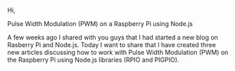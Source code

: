 Hi,

Pulse Width Modulation (PWM) on a Raspberry Pi using Node.js

A few weeks ago I shared with you guys that I had started a new blog on Rasberry Pi and Node.js. Today I want to share that I have created three new articles discussing how to work with Pulse Width Modulation (PWM) on the Raspberry Pi using Node.js libraries (RPIO and PIGPIO).
